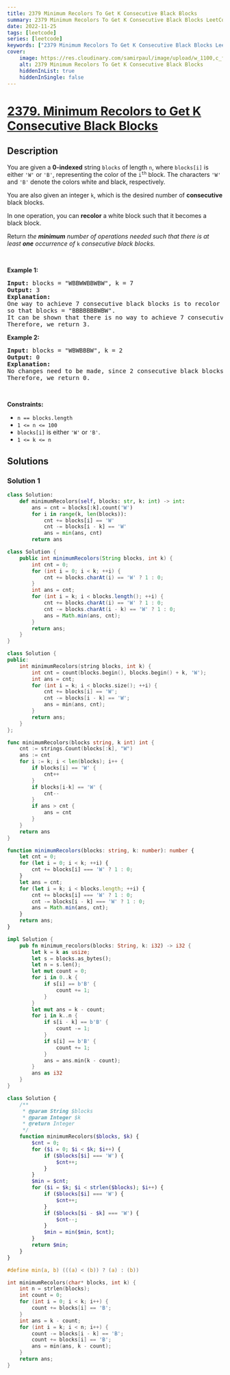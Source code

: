 ```yaml
---
title: 2379 Minimum Recolors To Get K Consecutive Black Blocks
summary: 2379 Minimum Recolors To Get K Consecutive Black Blocks LeetCode Solution Explained
date: 2022-11-25
tags: [leetcode]
series: [leetcode]
keywords: ["2379 Minimum Recolors To Get K Consecutive Black Blocks LeetCode Solution Explained in all languages", "2379 Minimum Recolors To Get K Consecutive Black Blocks", "LeetCode", "leetcode solution in Python3 C++ Java Go PHP Ruby Swift TypeScript Rust C# JavaScript C", "GeeksforGeeks", "InterviewBit", "Coding Ninjas", "HackerRank", "HackerEarth", "CodeChef", "TopCoder", "AlgoExpert", "freeCodeCamp", "Codeforces", "GitHub", "AtCoder", "Samir Paul"]
cover:
    image: https://res.cloudinary.com/samirpaul/image/upload/w_1100,c_fit,co_rgb:FFFFFF,l_text:Arial_75_bold:2379 Minimum Recolors To Get K Consecutive Black Blocks - Solution Explained/problem-solving.webp
    alt: 2379 Minimum Recolors To Get K Consecutive Black Blocks
    hiddenInList: true
    hiddenInSingle: false
---
```



# [2379. Minimum Recolors to Get K Consecutive Black Blocks](https://leetcode.com/problems/minimum-recolors-to-get-k-consecutive-black-blocks)


## Description

<p>You are given a <strong>0-indexed</strong> string <code>blocks</code> of length <code>n</code>, where <code>blocks[i]</code> is either <code>&#39;W&#39;</code> or <code>&#39;B&#39;</code>, representing the color of the <code>i<sup>th</sup></code> block. The characters <code>&#39;W&#39;</code> and <code>&#39;B&#39;</code> denote the colors white and black, respectively.</p>

<p>You are also given an integer <code>k</code>, which is the desired number of <strong>consecutive</strong> black blocks.</p>

<p>In one operation, you can <strong>recolor</strong> a white block such that it becomes a black block.</p>

<p>Return<em> the <strong>minimum</strong> number of operations needed such that there is at least <strong>one</strong> occurrence of </em><code>k</code><em> consecutive black blocks.</em></p>

<p>&nbsp;</p>
<p><strong class="example">Example 1:</strong></p>

<pre>
<strong>Input:</strong> blocks = &quot;WBBWWBBWBW&quot;, k = 7
<strong>Output:</strong> 3
<strong>Explanation:</strong>
One way to achieve 7 consecutive black blocks is to recolor the 0th, 3rd, and 4th blocks
so that blocks = &quot;BBBBBBBWBW&quot;. 
It can be shown that there is no way to achieve 7 consecutive black blocks in less than 3 operations.
Therefore, we return 3.
</pre>

<p><strong class="example">Example 2:</strong></p>

<pre>
<strong>Input:</strong> blocks = &quot;WBWBBBW&quot;, k = 2
<strong>Output:</strong> 0
<strong>Explanation:</strong>
No changes need to be made, since 2 consecutive black blocks already exist.
Therefore, we return 0.
</pre>

<p>&nbsp;</p>
<p><strong>Constraints:</strong></p>

<ul>
	<li><code>n == blocks.length</code></li>
	<li><code>1 &lt;= n &lt;= 100</code></li>
	<li><code>blocks[i]</code> is either <code>&#39;W&#39;</code> or <code>&#39;B&#39;</code>.</li>
	<li><code>1 &lt;= k &lt;= n</code></li>
</ul>

## Solutions

### Solution 1

<!-- tabs:start -->

```python
class Solution:
    def minimumRecolors(self, blocks: str, k: int) -> int:
        ans = cnt = blocks[:k].count('W')
        for i in range(k, len(blocks)):
            cnt += blocks[i] == 'W'
            cnt -= blocks[i - k] == 'W'
            ans = min(ans, cnt)
        return ans
```

```java
class Solution {
    public int minimumRecolors(String blocks, int k) {
        int cnt = 0;
        for (int i = 0; i < k; ++i) {
            cnt += blocks.charAt(i) == 'W' ? 1 : 0;
        }
        int ans = cnt;
        for (int i = k; i < blocks.length(); ++i) {
            cnt += blocks.charAt(i) == 'W' ? 1 : 0;
            cnt -= blocks.charAt(i - k) == 'W' ? 1 : 0;
            ans = Math.min(ans, cnt);
        }
        return ans;
    }
}
```

```cpp
class Solution {
public:
    int minimumRecolors(string blocks, int k) {
        int cnt = count(blocks.begin(), blocks.begin() + k, 'W');
        int ans = cnt;
        for (int i = k; i < blocks.size(); ++i) {
            cnt += blocks[i] == 'W';
            cnt -= blocks[i - k] == 'W';
            ans = min(ans, cnt);
        }
        return ans;
    }
};
```

```go
func minimumRecolors(blocks string, k int) int {
	cnt := strings.Count(blocks[:k], "W")
	ans := cnt
	for i := k; i < len(blocks); i++ {
		if blocks[i] == 'W' {
			cnt++
		}
		if blocks[i-k] == 'W' {
			cnt--
		}
		if ans > cnt {
			ans = cnt
		}
	}
	return ans
}
```

```ts
function minimumRecolors(blocks: string, k: number): number {
    let cnt = 0;
    for (let i = 0; i < k; ++i) {
        cnt += blocks[i] === 'W' ? 1 : 0;
    }
    let ans = cnt;
    for (let i = k; i < blocks.length; ++i) {
        cnt += blocks[i] === 'W' ? 1 : 0;
        cnt -= blocks[i - k] === 'W' ? 1 : 0;
        ans = Math.min(ans, cnt);
    }
    return ans;
}
```

```rust
impl Solution {
    pub fn minimum_recolors(blocks: String, k: i32) -> i32 {
        let k = k as usize;
        let s = blocks.as_bytes();
        let n = s.len();
        let mut count = 0;
        for i in 0..k {
            if s[i] == b'B' {
                count += 1;
            }
        }
        let mut ans = k - count;
        for i in k..n {
            if s[i - k] == b'B' {
                count -= 1;
            }
            if s[i] == b'B' {
                count += 1;
            }
            ans = ans.min(k - count);
        }
        ans as i32
    }
}
```

```php
class Solution {
    /**
     * @param String $blocks
     * @param Integer $k
     * @return Integer
     */
    function minimumRecolors($blocks, $k) {
        $cnt = 0;
        for ($i = 0; $i < $k; $i++) {
            if ($blocks[$i] === 'W') {
                $cnt++;
            }
        }
        $min = $cnt;
        for ($i = $k; $i < strlen($blocks); $i++) {
            if ($blocks[$i] === 'W') {
                $cnt++;
            }
            if ($blocks[$i - $k] === 'W') {
                $cnt--;
            }
            $min = min($min, $cnt);
        }
        return $min;
    }
}
```

```c
#define min(a, b) (((a) < (b)) ? (a) : (b))

int minimumRecolors(char* blocks, int k) {
    int n = strlen(blocks);
    int count = 0;
    for (int i = 0; i < k; i++) {
        count += blocks[i] == 'B';
    }
    int ans = k - count;
    for (int i = k; i < n; i++) {
        count -= blocks[i - k] == 'B';
        count += blocks[i] == 'B';
        ans = min(ans, k - count);
    }
    return ans;
}
```

<!-- tabs:end -->

<!-- end -->
